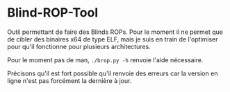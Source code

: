 # Blind-ROP-Tool

Outil permettant de faire des Blinds ROPs. Pour le moment il ne permet que de cibler des binaires x64 de type ELF, mais je suis en train de l'optimiser pour qu'il fonctionne pour plusieurs architectures.

Pour le moment pas de man, ```./brop.py -h``` renvoie l'aide nécessaire.

Précisons qu'il est fort possible qu'il renvoie des erreurs car la version en ligne n'est pas forcément la dernière à jour.
